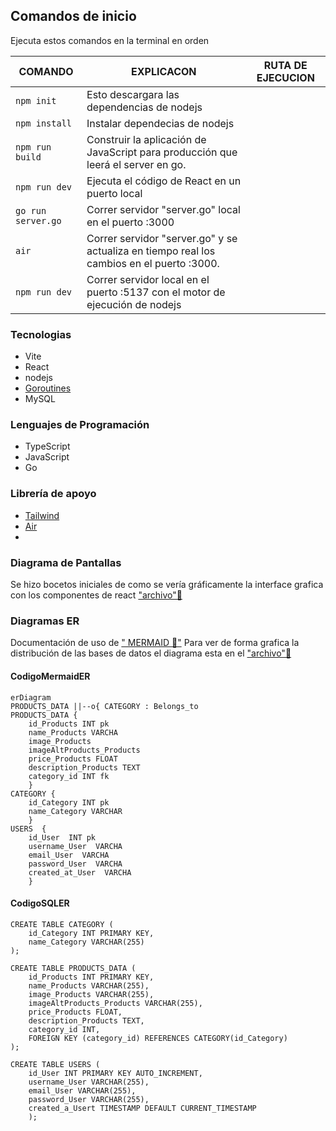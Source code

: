 ## Comandos de inicio
Ejecuta estos comandos en la terminal en orden 

| COMANDO            | EXPLICACON                                                                                | RUTA DE EJECUCION |
| ------------------ | ----------------------------------------------------------------------------------------- | ----------------- |
| `npm init`         | Esto descargara las dependencias de nodejs                                                |                   |
| `npm install`      | Instalar dependecias de nodejs                                                            |                   |
| `npm run build`    | Construir la aplicación de JavaScript para producción que leerá el server en go.          |                   |
| `npm run dev`      | Ejecuta el código de React en un puerto local                                             |                   |
| `go run server.go` | Correr servidor "server.go" local en el puerto :3000                                      |                   |
| `air`              | Correr servidor "server.go" y se actualiza en tiempo real los cambios en el puerto :3000. |                   |
| `npm run dev`      | Correr servidor local en el puerto :5137 con el motor de ejecución de nodejs              |                   |

### Tecnologias
- Vite
- React
- nodejs
-  [Goroutines](https://go.dev/tour/concurrency/1)
- MySQL

### Lenguajes de Programación  
- TypeScript
- JavaScript
- Go

### Librería de apoyo
- [Tailwind]()
- [Air](https://github.com/cosmtrek/air)
- 

### Diagrama de Pantallas 
Se hizo bocetos iniciales de como se vería gráficamente la interface grafica con los componentes de react ["archivo"🔗](img/ScreenDiagrams.excalidraw.png) 

### Diagramas ER
Documentación de uso de [" MERMAID 🔗"](https://mermaid.js.org/intro/)
Para ver de forma grafica la distribución de las bases de datos el diagrama esta en el  ["archivo"🔗](img/ER.png) 
#### CodigoMermaidER
	erDiagram
	PRODUCTS_DATA ||--o{ CATEGORY : Belongs_to
	PRODUCTS_DATA {
		id_Products INT pk
		name_Products VARCHA
		image_Products
		imageAltProducts_Products
		price_Products FLOAT 
		description_Products TEXT 
		category_id INT fk 
	    }
	CATEGORY {
		id_Category INT pk
		name_Category VARCHAR
	    }
	USERS  {
		id_User  INT pk
		username_User  VARCHA
		email_User  VARCHA
		password_User  VARCHA
		created_at_User  VARCHA
	    }
#### CodigoSQLER
	CREATE TABLE CATEGORY (
	    id_Category INT PRIMARY KEY,
	    name_Category VARCHAR(255)
	);
	
	CREATE TABLE PRODUCTS_DATA (
	    id_Products INT PRIMARY KEY,
	    name_Products VARCHAR(255),
	    image_Products VARCHAR(255),
	    imageAltProducts_Products VARCHAR(255),
	    price_Products FLOAT,
	    description_Products TEXT,
	    category_id INT,
	    FOREIGN KEY (category_id) REFERENCES CATEGORY(id_Category)
	);
	
	CREATE TABLE USERS (
		id_User INT PRIMARY KEY AUTO_INCREMENT,
		username_User VARCHAR(255),
		email_User VARCHAR(255),
		password_User VARCHAR(255),
		created_a_Usert TIMESTAMP DEFAULT CURRENT_TIMESTAMP
		);